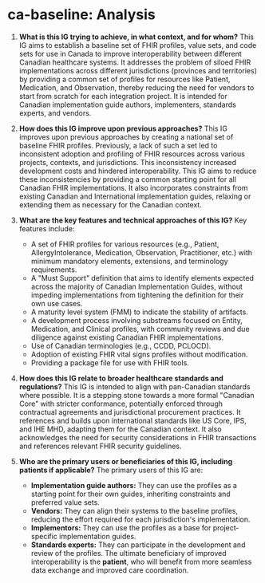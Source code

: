 # ca-baseline: Analysis

1.  **What is this IG trying to achieve, in what context, and for whom?** This IG aims to establish a baseline set of FHIR profiles, value sets, and code sets for use in Canada to improve interoperability between different Canadian healthcare systems. It addresses the problem of siloed FHIR implementations across different jurisdictions (provinces and territories) by providing a common set of profiles for resources like Patient, Medication, and Observation, thereby reducing the need for vendors to start from scratch for each integration project. It is intended for Canadian implementation guide authors, implementers, standards experts, and vendors.

2.  **How does this IG improve upon previous approaches?** This IG improves upon previous approaches by creating a national set of baseline FHIR profiles. Previously, a lack of such a set led to inconsistent adoption and profiling of FHIR resources across various projects, contexts, and jurisdictions. This inconsistency increased development costs and hindered interoperability. This IG aims to reduce these inconsistencies by providing a common starting point for all Canadian FHIR implementations. It also incorporates constraints from existing Canadian and International implementation guides, relaxing or extending them as necessary for the Canadian context.

3.  **What are the key features and technical approaches of this IG?** Key features include:
    *   A set of FHIR profiles for various resources (e.g., Patient, AllergyIntolerance, Medication, Observation, Practitioner, etc.) with minimum mandatory elements, extensions, and terminology requirements.
    *   A "Must Support" definition that aims to identify elements expected across the majority of Canadian Implementation Guides, without impeding implementations from tightening the definition for their own use cases.
    *   A maturity level system (FMM) to indicate the stability of artifacts.
    *   A development process involving substreams focused on Entity, Medication, and Clinical profiles, with community reviews and due diligence against existing Canadian FHIR implementations.
    *   Use of Canadian terminologies (e.g., CCDD, PCLOCD).
    *   Adoption of existing FHIR vital signs profiles without modification.
    *   Providing a package file for use with FHIR tools.

4.  **How does this IG relate to broader healthcare standards and regulations?** This IG is intended to align with pan-Canadian standards where possible. It is a stepping stone towards a more formal "Canadian Core" with stricter conformance, potentially enforced through contractual agreements and jurisdictional procurement practices. It references and builds upon international standards like US Core, IPS, and IHE MHD, adapting them for the Canadian context. It also acknowledges the need for security considerations in FHIR transactions and references relevant FHIR security guidelines.

5.  **Who are the primary users or beneficiaries of this IG, including patients if applicable?** The primary users of this IG are:
    *   **Implementation guide authors:** They can use the profiles as a starting point for their own guides, inheriting constraints and preferred value sets.
    *   **Vendors:** They can align their systems to the baseline profiles, reducing the effort required for each jurisdiction's implementation.
    *   **Implementors:** They can use the profiles as a base for project-specific implementation guides.
    *   **Standards experts:** They can participate in the development and review of the profiles.
    The ultimate beneficiary of improved interoperability is the **patient**, who will benefit from more seamless data exchange and improved care coordination.
